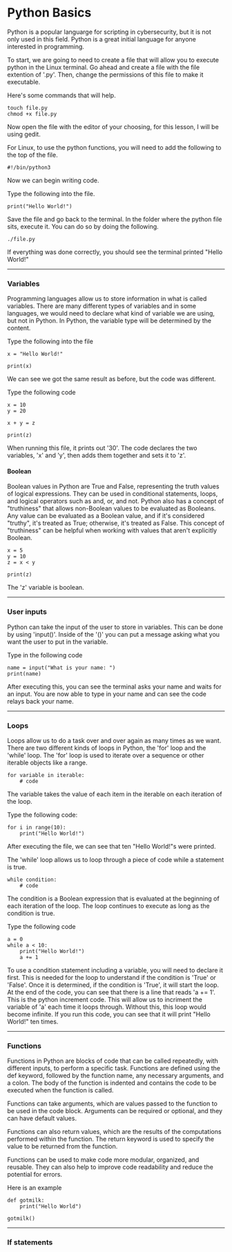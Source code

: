 # Python Basics

Python is a popular languarge for scripting in cybersecurity, but it is not only used in this field. Python is a great initial language for anyone interested in programming. 

To start, we are going to need to create a file that will allow you to execute python in the Linux terminal. Go ahead and create a file with the file extention of '.py'. Then, change the permissions of this file to make it executable. 

Here's some commands that will help.

    touch file.py
    chmod +x file.py
    
Now open the file with the editor of your choosing, for this lesson, I will be using gedit.

For Linux, to use the python functions, you will need to add the following to the top of the file.

    #!/bin/python3
    
Now we can begin writing code. 

Type the following into the file.
    
    print("Hello World!")

Save the file and go back to the terminal. In the folder where the python file sits, execute it. You can do so by doing the following. 
    
    ./file.py
    
If everything was done correctly, you should see the terminal printed "Hello World!"

---

### Variables 

Programming languages allow us to store information in what is called variables. There are many different types of variables and in some languages, we would need to declare what kind of variable we are using, but not in Python. In Python, the variable type will be determined by the content. 

Type the following into the file

    x = "Hello World!"
    
    print(x)

We can see we got the same result as before, but the code was different. 

Type the following code

    x = 10
    y = 20
    
    x + y = z
    
    print(z)
    
When running this file, it prints out '30'. The code declares the two variables, 'x' and 'y', then adds them together and sets it to 'z'.

#### Boolean

Boolean values in Python are True and False, representing the truth values of logical expressions. They can be used in conditional statements, loops, and logical operators such as and, or, and not. Python also has a concept of "truthiness" that allows non-Boolean values to be evaluated as Booleans. Any value can be evaluated as a Boolean value, and if it's considered "truthy", it's treated as True; otherwise, it's treated as False. This concept of "truthiness" can be helpful when working with values that aren't explicitly Boolean.

    x = 5
    y = 10
    z = x < y

    print(z)

The 'z' variable is boolean.

---

### User inputs

Python can take the input of the user to store in variables. This can be done by using 'input()'. Inside of the '()' you can put a message asking what you want the user to put in the variable. 

Type in the following code

    name = input("What is your name: ")
    print(name)

After executing this, you can see the terminal asks your name and waits for an input. You are now able to type in your name and can see the code relays back your name. 

---

### Loops

Loops allow us to do a task over and over again as many times as we want. There are two different kinds of loops in Python, the 'for' loop and the 'while' loop. 
The 'for' loop is used to iterate over a sequence or other iterable objects like a range. 

    for variable in iterable:
        # code

The variable takes the value of each item in the iterable on each iteration of the loop.

Type the following code:

    for i in range(10):
        print("Hello World!")

After executing the file, we can see that ten "Hello World!"s were printed.

The 'while' loop allows us to loop through a piece of code while a statement is true. 

    while condition:
        # code

The condition is a Boolean expression that is evaluated at the beginning of each iteration of the loop. The loop continues to execute as long as the condition is true.

Type the following code

    a = 0
    while a < 10:
        print("Hello World!")
        a += 1

To use a condition statement including a variable, you will need to declare it first. This is needed for the loop to understand if the condition is 'True' or 'False'. Once it is determined, if the condition is 'True', it will start the loop. At the end of the code, you can see that there is a line that reads 'a += 1'. This is the python increment code. This will allow us to incriment the variable of 'a' each time it loops through. Without this, this loop would become infinite. If you run this code, you can see that it will print "Hello World!" ten times. 

---

### Functions

Functions in Python are blocks of code that can be called repeatedly, with different inputs, to perform a specific task. Functions are defined using the def keyword, followed by the function name, any necessary arguments, and a colon. The body of the function is indented and contains the code to be executed when the function is called.


Functions can take arguments, which are values passed to the function to be used in the code block. Arguments can be required or optional, and they can have default values.


Functions can also return values, which are the results of the computations performed within the function. The return keyword is used to specify the value to be returned from the function.


Functions can be used to make code more modular, organized, and reusable. They can also help to improve code readability and reduce the potential for errors.

Here is an example

    def gotmilk:
        print("Hello World")
    
    gotmilk()

---

### If statements
